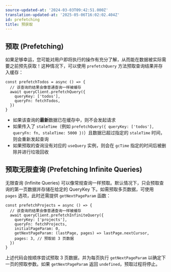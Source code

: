 ```yaml
---
source-updated-at: '2024-03-03T09:42:51.000Z'
translation-updated-at: '2025-05-06T16:02:02.404Z'
id: prefetching
title: 预获取
---
```


## 预取 (Prefetching)

如果足够幸运，您可能对用户即将执行的操作有充分了解，从而能在数据被实际需要之前预先获取！这种情况下，可以使用 `prefetchQuery` 方法预取查询结果并存入缓存：

[//]: # 'ExamplePrefetching'

```tsx
const prefetchTodos = async () => {
  // 该查询的结果会像普通查询一样被缓存
  await queryClient.prefetchQuery({
    queryKey: ['todos'],
    queryFn: fetchTodos,
  })
}
```

[//]: # 'ExamplePrefetching'

- 如果该查询的**最新**数据已在缓存中，则不会发起请求
- 如果传入了 `staleTime`（例如 `prefetchQuery({ queryKey: ['todos'], queryFn: fn, staleTime: 5000 })`）且数据已超过指定的 `staleTime` 时间，则会重新发起查询
- 如果预取的查询没有对应的 `useQuery` 实例，则会在 `gcTime` 指定的时间后被删除并进行垃圾回收

## 预取无限查询 (Prefetching Infinite Queries)

无限查询 (Infinite Queries) 可以像常规查询一样预取。默认情况下，只会预取查询的第一页数据并存储在给定的 QueryKey 下。如需预取多页数据，可使用 `pages` 选项，此时还需提供 `getNextPageParam` 函数：

[//]: # 'ExampleInfiniteQuery'

```tsx
const prefetchProjects = async () => {
  // 该查询的结果会像普通查询一样被缓存
  await queryClient.prefetchInfiniteQuery({
    queryKey: ['projects'],
    queryFn: fetchProjects,
    initialPageParam: 0,
    getNextPageParam: (lastPage, pages) => lastPage.nextCursor,
    pages: 3, // 预取前 3 页数据
  })
}
```

[//]: # 'ExampleInfiniteQuery'

上述代码会按顺序尝试预取 3 页数据，并为每页执行 `getNextPageParam` 以确定下一页的预取参数。如果 `getNextPageParam` 返回 `undefined`，预取过程将停止。
